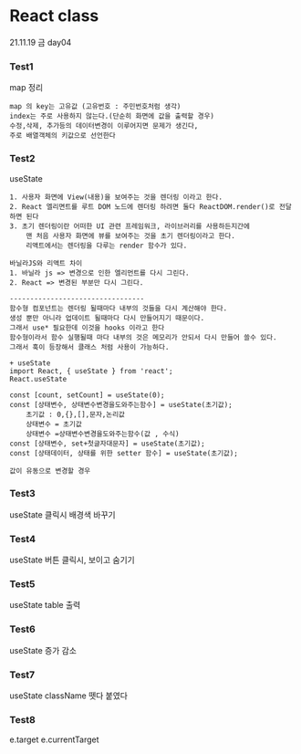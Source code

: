# React class 
21.11.19 금 day04

### Test1 
map 정리
```
map 의 key는 고유값 (고유번호 : 주민번호처럼 생각)
index는 주로 사용하지 않는다.(단순히 화면에 값을 출력할 경우)
수정,삭제, 추가등의 데이터변경이 이루어지면 문제가 생긴다,
주로 배열객체의 키값으로 선언한다
```
### Test2
useState
```
1. 사용자 화면에 View(내용)을 보여주는 것을 렌더링 이라고 한다.
2. React 엘리면트를 루트 DOM 노드에 렌더링 하려면 둘다 ReactDOM.render()로 전달하면 된다
3. 초기 렌더링이란 어떠한 UI 관련 프레임워크, 라이브러리를 사용하든지간에 
    맨 처음 사용자 화면에 뷰를 보여주는 것을 초기 렌더링이라고 한다.
    리액트에서는 렌더링을 다루는 render 함수가 있다.

바닐라JS와 리액트 차이
1. 바닐라 js => 변경으로 인한 엘리먼트를 다시 그린다.
2. React => 변경된 부분만 다시 그린다.

---------------------------------
함수형 컴포넌트는 렌더링 될때마다 내부의 것들을 다시 계산해야 한다.
생성 뿐만 아니라 업데이트 될때마다 다시 만들어지기 때문이다.
그래서 use* 필요한데 이것을 hooks 이라고 한다
함수형이라서 함수 실행될때 마다 내부의 것은 메모리가 안되서 다시 만들어 쓸수 있다.
그래서 훅이 등장해서 클래스 처럼 사용이 가능하다.

+ useState
import React, { useState } from 'react';
React.useState

const [count, setCount] = useState(0);
const [상태변수, 상태변수변경을도와주는함수] = useState(초기값);
    초기값 : 0,{},[],문자,논리값
    상태변수 = 초기값
    상태변수 =상태변수변경을도와주는함수(값 , 수식)
const [상태변수, set+첫글자대문자] = useState(초기값);
const [상태데이터, 상태를 위한 setter 함수] = useState(초기값);

값이 유동으로 변경할 경우
```

### Test3
useState
클릭시 배경색 바꾸기

### Test4
useState
버튼 클릭시, 보이고 숨기기

### Test5
useState
table 출력

### Test6
useState
증가 감소

### Test7
useState
className 뗏다 붙였다

### Test8 
e.target
e.currentTarget
